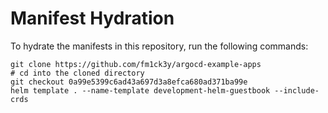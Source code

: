 # Manifest Hydration

To hydrate the manifests in this repository, run the following commands:

```shell
git clone https://github.com/fm1ck3y/argocd-example-apps
# cd into the cloned directory
git checkout 0a99e5399c6ad43a697d3a8efca680ad371ba99e
helm template . --name-template development-helm-guestbook --include-crds
```
